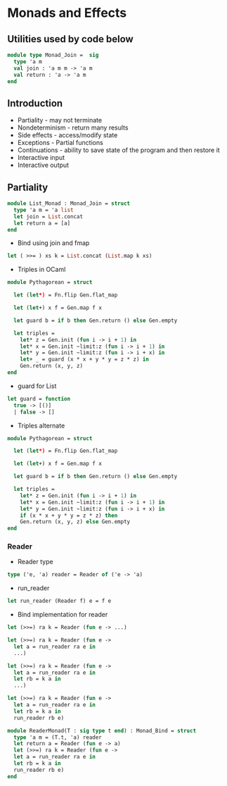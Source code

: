# Monads and Effects
## Utilities used by code below
```ocaml
module type Monad_Join =  sig
  type 'a m
  val join : 'a m m -> 'a m
  val return : 'a -> 'a m
end
```
## Introduction
- Partiality - may not terminate
- Nondeterminism - return many results
- Side effects - access/modify state
- Exceptions - Partial functions
- Continuations - ability to save state of the program and then restore it
- Interactive input
- Interactive output
## Partiality
```ocaml
module List_Monad : Monad_Join = struct
  type 'a m = 'a list
  let join = List.concat
  let return a = [a]
end
```
- Bind using join and fmap
```ocaml
let ( >>= ) xs k = List.concat (List.map k xs)
```
- Triples in OCaml
```ocaml
module Pythagorean = struct

  let (let*) = Fn.flip Gen.flat_map

  let (let+) x f = Gen.map f x

  let guard b = if b then Gen.return () else Gen.empty

  let triples = 
    let* z = Gen.init (fun i -> i + 1) in
    let* x = Gen.init ~limit:z (fun i -> i + 1) in
    let* y = Gen.init ~limit:z (fun i -> i + x) in
    let+ _ = guard (x * x + y * y = z * z) in
    Gen.return (x, y, z)
end
```
- guard for List
```ocaml
let guard = function
  true -> [()]
  | false -> []
```
- Triples alternate
```ocaml
module Pythagorean = struct

  let (let*) = Fn.flip Gen.flat_map

  let (let+) x f = Gen.map f x

  let guard b = if b then Gen.return () else Gen.empty

  let triples = 
    let* z = Gen.init (fun i -> i + 1) in
    let* x = Gen.init ~limit:z (fun i -> i + 1) in
    let* y = Gen.init ~limit:z (fun i -> i + x) in
    if (x * x + y * y = z * z) then
    Gen.return (x, y, z) else Gen.empty
end
```
### Reader
- Reader type
```ocaml
type ('e, 'a) reader = Reader of ('e -> 'a)
```
- run_reader
```ocaml
let run_reader (Reader f) e = f e
```
- Bind implementation for reader
```OCaml
let (>>=) ra k = Reader (fun e -> ...)
```
```OCaml
let (>>=) ra k = Reader (fun e -> 
  let a = run_reader ra e in
  ...)
```
```OCaml
let (>>=) ra k = Reader (fun e ->
  let a = run_reader ra e in
  let rb = k a in
  ...)
```
```ocaml
let (>>=) ra k = Reader (fun e ->
  let a = run_reader ra e in
  let rb = k a in
  run_reader rb e)
```
```ocaml
module ReaderMonad(T : sig type t end) : Monad_Bind = struct
  type 'a m = (T.t, 'a) reader
  let return a = Reader (fun e -> a)
  let (>>=) ra k = Reader (fun e ->
  let a = run_reader ra e in
  let rb = k a in
  run_reader rb e)
end
```

